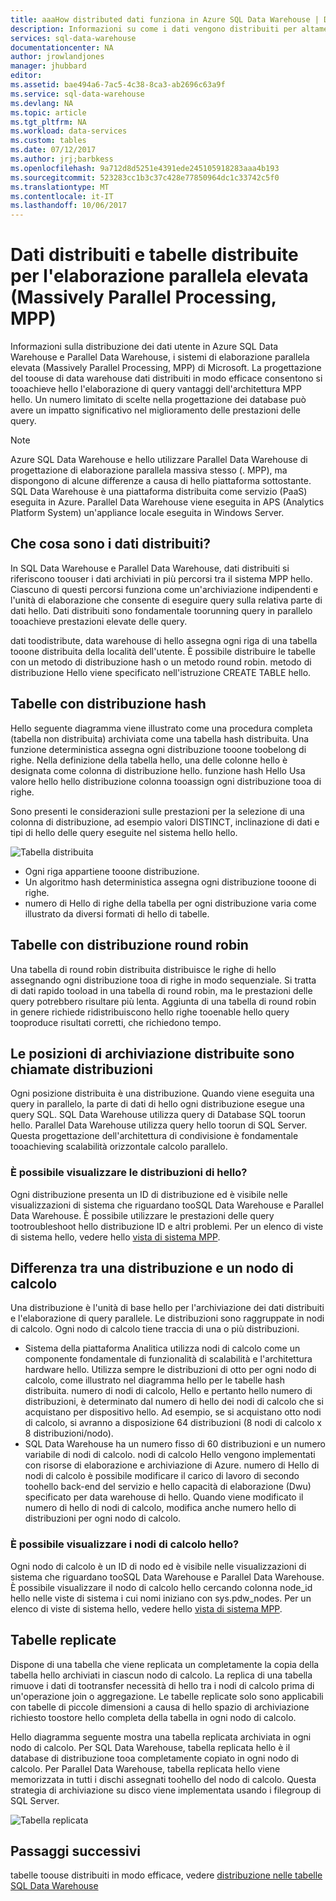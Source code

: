 ```yaml
---
title: aaaHow distributed dati funziona in Azure SQL Data Warehouse | Documenti Microsoft
description: Informazioni su come i dati vengono distribuiti per altamente parallelo di elaborazione (MPP) e hello le opzioni per la distribuzione di tabelle in Azure SQL Data Warehouse e Parallel Data Warehouse.
services: sql-data-warehouse
documentationcenter: NA
author: jrowlandjones
manager: jhubbard
editor: 
ms.assetid: bae494a6-7ac5-4c38-8ca3-ab2696c63a9f
ms.service: sql-data-warehouse
ms.devlang: NA
ms.topic: article
ms.tgt_pltfrm: NA
ms.workload: data-services
ms.custom: tables
ms.date: 07/12/2017
ms.author: jrj;barbkess
ms.openlocfilehash: 9a712d8d5251e4391ede245105918283aaa4b193
ms.sourcegitcommit: 523283cc1b3c37c428e77850964dc1c33742c5f0
ms.translationtype: MT
ms.contentlocale: it-IT
ms.lasthandoff: 10/06/2017
---
```

# <a name="distributed-data-and-distributed-tables-for-massively-parallel-processing-mpp"></a>Dati distribuiti e tabelle distribuite per l'elaborazione parallela elevata (Massively Parallel Processing, MPP)
Informazioni sulla distribuzione dei dati utente in Azure SQL Data Warehouse e Parallel Data Warehouse, i sistemi di elaborazione parallela elevata (Massively Parallel Processing, MPP) di Microsoft. La progettazione del toouse di data warehouse dati distribuiti in modo efficace consentono si tooachieve hello l'elaborazione di query vantaggi dell'architettura MPP hello. Un numero limitato di scelte nella progettazione dei database può avere un impatto significativo nel miglioramento delle prestazioni delle query.  

> [!NOTE]
> Azure SQL Data Warehouse e hello utilizzare Parallel Data Warehouse di progettazione di elaborazione parallela massiva stesso (. MPP), ma dispongono di alcune differenze a causa di hello piattaforma sottostante. SQL Data Warehouse è una piattaforma distribuita come servizio (PaaS) eseguita in Azure. Parallel Data Warehouse viene eseguita in APS (Analytics Platform System) un'appliance locale eseguita in Windows Server.
> 
> 

## <a name="what-is-distributed-data"></a>Che cosa sono i dati distribuiti?
In SQL Data Warehouse e Parallel Data Warehouse, dati distribuiti si riferiscono toouser i dati archiviati in più percorsi tra il sistema MPP hello. Ciascuno di questi percorsi funziona come un'archiviazione indipendenti e l'unità di elaborazione che consente di eseguire query sulla relativa parte di dati hello. Dati distribuiti sono fondamentale toorunning query in parallelo tooachieve prestazioni elevate delle query.

dati toodistribute, data warehouse di hello assegna ogni riga di una tabella tooone distribuita della località dell'utente.  È possibile distribuire le tabelle con un metodo di distribuzione hash o un metodo round robin. metodo di distribuzione Hello viene specificato nell'istruzione CREATE TABLE hello. 

## <a name="hash-distributed-tables"></a>Tabelle con distribuzione hash
Hello seguente diagramma viene illustrato come una procedura completa (tabella non distribuita) archiviata come una tabella hash distribuita. Una funzione deterministica assegna ogni distribuzione tooone toobelong di righe. Nella definizione della tabella hello, una delle colonne hello è designata come colonna di distribuzione hello. funzione hash Hello Usa valore hello hello distribuzione colonna tooassign ogni distribuzione tooa di righe.

Sono presenti le considerazioni sulle prestazioni per la selezione di una colonna di distribuzione, ad esempio valori DISTINCT, inclinazione di dati e tipi di hello delle query eseguite nel sistema hello hello.

![Tabella distribuita](media/sql-data-warehouse-distributed-data/hash-distributed-table.png "Tabella distribuita")  

* Ogni riga appartiene tooone distribuzione.  
* Un algoritmo hash deterministica assegna ogni distribuzione tooone di righe.  
* numero di Hello di righe della tabella per ogni distribuzione varia come illustrato da diversi formati di hello di tabelle.

## <a name="round-robin-distributed-tables"></a>Tabelle con distribuzione round robin
Una tabella di round robin distribuita distribuisce le righe di hello assegnando ogni distribuzione tooa di righe in modo sequenziale. Si tratta di dati rapido tooload in una tabella di round robin, ma le prestazioni delle query potrebbero risultare più lenta.  Aggiunta di una tabella di round robin in genere richiede ridistribuiscono hello righe tooenable hello query tooproduce risultati corretti, che richiedono tempo.

## <a name="distributed-storage-locations-are-called-distributions"></a>Le posizioni di archiviazione distribuite sono chiamate distribuzioni
Ogni posizione distribuita è una distribuzione. Quando viene eseguita una query in parallelo, la parte di dati di hello ogni distribuzione esegue una query SQL. SQL Data Warehouse utilizza query di Database SQL toorun hello. Parallel Data Warehouse utilizza query hello toorun di SQL Server. Questa progettazione dell'architettura di condivisione è fondamentale tooachieving scalabilità orizzontale calcolo parallelo.

### <a name="can-i-view-hello-distributions"></a>È possibile visualizzare le distribuzioni di hello?
Ogni distribuzione presenta un ID di distribuzione ed è visibile nelle visualizzazioni di sistema che riguardano tooSQL Data Warehouse e Parallel Data Warehouse. È possibile utilizzare le prestazioni delle query tootroubleshoot hello distribuzione ID e altri problemi. Per un elenco di viste di sistema hello, vedere hello [vista di sistema MPP](sql-data-warehouse-reference-tsql-statements.md).

## <a name="difference-between-a-distribution-and-a-compute-node"></a>Differenza tra una distribuzione e un nodo di calcolo
Una distribuzione è l'unità di base hello per l'archiviazione dei dati distribuiti e l'elaborazione di query parallele. Le distribuzioni sono raggruppate in nodi di calcolo. Ogni nodo di calcolo tiene traccia di una o più distribuzioni.  

* Sistema della piattaforma Analitica utilizza nodi di calcolo come un componente fondamentale di funzionalità di scalabilità e l'architettura hardware hello. Utilizza sempre le distribuzioni di otto per ogni nodo di calcolo, come illustrato nel diagramma hello per le tabelle hash distribuita. numero di nodi di calcolo, Hello e pertanto hello numero di distribuzioni, è determinato dal numero di hello dei nodi di calcolo che si acquistano per dispositivo hello. Ad esempio, se si acquistano otto nodi di calcolo, si avranno a disposizione 64 distribuzioni (8 nodi di calcolo x 8 distribuzioni/nodo). 
* SQL Data Warehouse ha un numero fisso di 60 distribuzioni e un numero variabile di nodi di calcolo. nodi di calcolo Hello vengono implementati con risorse di elaborazione e archiviazione di Azure. numero di Hello di nodi di calcolo è possibile modificare il carico di lavoro di secondo toohello back-end del servizio e hello capacità di elaborazione (Dwu) specificato per data warehouse di hello. Quando viene modificato il numero di hello di nodi di calcolo, modifica anche numero hello di distribuzioni per ogni nodo di calcolo. 

### <a name="can-i-view-hello-compute-nodes"></a>È possibile visualizzare i nodi di calcolo hello?
Ogni nodo di calcolo è un ID di nodo ed è visibile nelle visualizzazioni di sistema che riguardano tooSQL Data Warehouse e Parallel Data Warehouse.  È possibile visualizzare il nodo di calcolo hello cercando colonna node_id hello nelle viste di sistema i cui nomi iniziano con sys.pdw_nodes. Per un elenco di viste di sistema hello, vedere hello [vista di sistema MPP](sql-data-warehouse-reference-tsql-statements.md).

## <a name="Replicated"></a>Tabelle replicate
Dispone di una tabella che viene replicata un completamente la copia della tabella hello archiviati in ciascun nodo di calcolo. La replica di una tabella rimuove i dati di tootransfer necessità di hello tra i nodi di calcolo prima di un'operazione join o aggregazione. Le tabelle replicate solo sono applicabili con tabelle di piccole dimensioni a causa di hello spazio di archiviazione richiesto toostore hello completa della tabella in ogni nodo di calcolo.  

Hello diagramma seguente mostra una tabella replicata archiviata in ogni nodo di calcolo. Per SQL Data Warehouse, tabella replicata hello è il database di distribuzione tooa completamente copiato in ogni nodo di calcolo. Per Parallel Data Warehouse, tabella replicata hello viene memorizzata in tutti i dischi assegnati toohello del nodo di calcolo.  Questa strategia di archiviazione su disco viene implementata usando i filegroup di SQL Server.  

![Tabella replicata](media/sql-data-warehouse-distributed-data/replicated-table.png "Tabella replicata") 

## <a name="next-steps"></a>Passaggi successivi
tabelle toouse distribuiti in modo efficace, vedere [distribuzione nelle tabelle SQL Data Warehouse](sql-data-warehouse-tables-distribute.md)  

